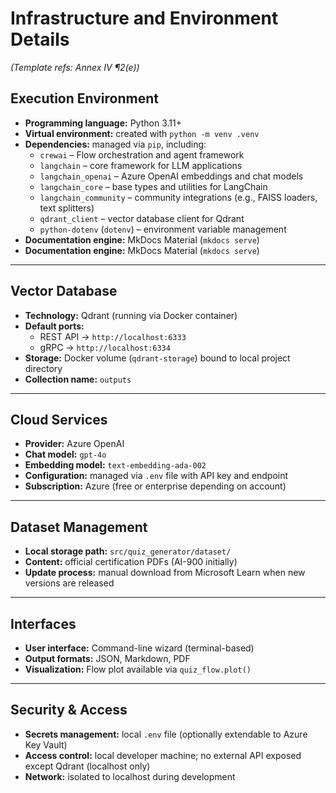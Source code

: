 # Infrastructure and Environment Details

*(Template refs: Annex IV ¶2(e))*  

## Execution Environment

- **Programming language:** Python 3.11+  
- **Virtual environment:** created with `python -m venv .venv`  
- **Dependencies:** managed via `pip`, including:  
  - `crewai` – Flow orchestration and agent framework  
  - `langchain` – core framework for LLM applications  
  - `langchain_openai` – Azure OpenAI embeddings and chat models  
  - `langchain_core` – base types and utilities for LangChain  
  - `langchain_community` – community integrations (e.g., FAISS loaders, text splitters)  
  - `qdrant_client` – vector database client for Qdrant  
  - `python-dotenv` (`dotenv`) – environment variable management  
- **Documentation engine:** MkDocs Material (`mkdocs serve`)  
- **Documentation engine:** MkDocs Material (`mkdocs serve`)  

---

## Vector Database

- **Technology:** Qdrant (running via Docker container)  
- **Default ports:**  
  - REST API → `http://localhost:6333`  
  - gRPC → `http://localhost:6334`  
- **Storage:** Docker volume (`qdrant-storage`) bound to local project directory  
- **Collection name:** `outputs`  

---

## Cloud Services

- **Provider:** Azure OpenAI  
- **Chat model:** `gpt-4o`  
- **Embedding model:** `text-embedding-ada-002`  
- **Configuration:** managed via `.env` file with API key and endpoint  
- **Subscription:** Azure (free or enterprise depending on account)  

---

## Dataset Management

- **Local storage path:** `src/quiz_generator/dataset/`  
- **Content:** official certification PDFs (AI-900 initially)  
- **Update process:** manual download from Microsoft Learn when new versions are released  

---

## Interfaces

- **User interface:** Command-line wizard (terminal-based)  
- **Output formats:** JSON, Markdown, PDF  
- **Visualization:** Flow plot available via `quiz_flow.plot()`  

---

## Security & Access

- **Secrets management:** local `.env` file (optionally extendable to Azure Key Vault)  
- **Access control:** local developer machine; no external API exposed except Qdrant (localhost only)  
- **Network:** isolated to localhost during development  
